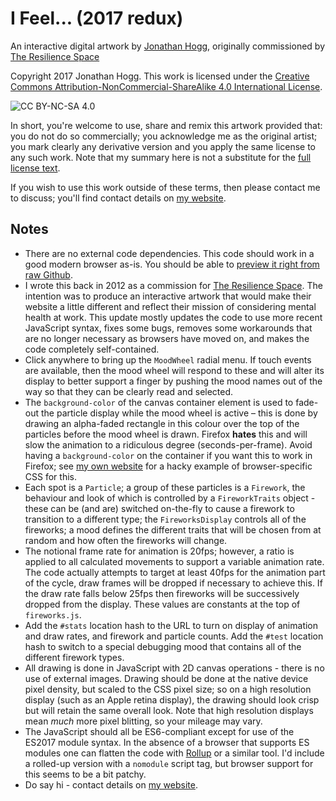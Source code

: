 
# I Feel... (2017 redux)

An interactive digital artwork by [Jonathan Hogg][jh],
originally commissioned by [The Resilience Space][rs]

Copyright 2017 Jonathan Hogg. This work is licensed under the [Creative
Commons Attribution-NonCommercial-ShareAlike 4.0 International License][cc].

![CC BY-NC-SA 4.0](https://i.creativecommons.org/l/by-nc-sa/4.0/88x31.png)

In short, you're welcome to use, share and remix this artwork provided
that: you do not do so commercially; you acknowledge me as the original
artist; you mark clearly any derivative version and you apply the same license
to any such work. Note that my summary here is not a substitute for the [full
license text][cl].

If you wish to use this work outside of these terms, then please contact
me to discuss; you'll find contact details on [my website][jh].

[jh]: https://www.jonathanhogg.com/
[rs]: http://www.theresiliencespace.com/
[gh]: https://github.com/jonathanhogg/i-feel
[cc]: http://creativecommons.org/licenses/by-nc-sa/4.0/
[cl]: https://creativecommons.org/licenses/by-nc-sa/4.0/legalcode

## Notes

- There are no external code dependencies. This code should work in a good
modern browser as-is. You should be able to [preview it right from raw
Github][rg].
- I wrote this back in 2012 as a commission for [The Resilience Space][rs].
The intention was to produce an interactive artwork that would make their
website a little different and reflect their mission of considering mental
health at work. This update mostly updates the code to use more recent
JavaScript syntax, fixes some bugs, removes some workarounds that are no
longer necessary as browsers have moved on, and makes the code completely
self-contained.
- Click anywhere to bring up the `MoodWheel` radial menu. If touch events
are available, then the mood wheel will respond to these and will alter its
display to better support a finger by pushing the mood names out of the way
so that they can be clearly read and selected.
- The `background-color` of the canvas container element is used to fade-out
the particle display while the mood wheel is active – this is done by drawing
an alpha-faded rectangle in this colour over the top of the particles before
the mood wheel is drawn. Firefox **hates** this and will slow the animation to
a ridiculous degree (seconds-per-frame). Avoid having a `background-color` on
the container if you want this to work in Firefox; see [my own website][jh] for
a hacky example of browser-specific CSS for this.
- Each spot is a `Particle`; a group of these particles is a `Firework`,
the behaviour and look of which is controlled by a `FireworkTraits` object -
these can be (and are) switched on-the-fly to cause a firework to transition
to a different type; the `FireworksDisplay` controls all of the fireworks;
a mood defines the different traits that will be chosen from at random and
how often the fireworks will change.
- The notional frame rate for animation is 20fps; however, a ratio is applied
to all calculated movements to support a variable animation rate. The code
actually attempts to target at least 40fps for the animation part of the
cycle, draw frames will be dropped if necessary to achieve this. If the draw
rate falls below 25fps then fireworks will be successively dropped from the
display. These values are constants at the top of `fireworks.js`.
- Add the `#stats` location hash to the URL to turn on display of animation
and draw rates, and firework and particle counts. Add the `#test` location
hash to switch to a special debugging mood that contains all of the different
firework types.
- All drawing is done in JavaScript with 2D canvas operations - there is no
use of external images. Drawing should be done at the native device pixel
density, but scaled to the CSS pixel size; so on a high resolution display
(such as an Apple retina display), the drawing should look crisp but will
retain the same overall look. Note that high resolution displays mean *much*
more pixel blitting, so your mileage may vary.
- The JavaScript should all be ES6-compliant except for use of the ES2017
module syntax. In the absence of a browser that supports ES modules one can
flatten the code with [Rollup][rl] or a similar tool. I'd include a rolled-up
version with a `nomodule` script tag, but browser support for this seems to
be a bit patchy.
- Do say hi - contact details on [my website][jh].

[rg]: https://rawgit.com/jonathanhogg/i-feel/main/feel.html
[rl]: https://github.com/rollup/rollup

